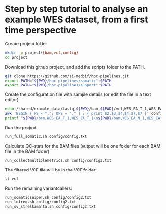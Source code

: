 # Step by step tutorial to analyse an example WES dataset, from a first time perspective

Create project folder
```bash
mkdir -p project/{bam,vcf,config}
cd project
```

Download this github project, and add the scripts folder to the PATH.
```bash
git clone https://github.com/si-medbif/hpc-pipelines.git
export PATH="${PWD}/hpc-pipelines/somatic":$PATH
export PATH="${PWD}/hpc-pipelines/support":$PATH
```

Create the configuration file with sample details (or edit the file in a text editor)
```bash
echo /shared/example_data/fastq,${PWD}/bam,${PWD}/vcf,WES_EA_T_1,WES_EA_T_1_R1.fastq.gz,WES_EA_T_1_R2.fastq.gz,WES_EA_N_1,WES_EA_N_1_R1.fastq.gz,WES_EA_N_1_R2.fastq.gz > config/config.txt
awk 'BEGIN { FS = ","; OFS = "," } ; { print $2,$3,$4,$4,$7,$7 }' config/config.txt  > config/config2.txt
printf "${PWD}/bam,WES_EA_T_1,WES_EA_T_1\n${PWD}/bam,WES_EA_N_1,WES_EA_N_1\n" > config/config3.txt
```

Run the project
```bash
run_full_somatic.sh config/config.txt
```

Calculate QC-stats for the BAM files (output will be one folder for each BAM file in the BAM folder)
```bash
run_collectmultiplemetrics.sh config/config3.txt
```

The filtered VCF file will be in the VCF folder:
```bash
ll vcf
```

Run the remaining variantcallers:
```bash
run_somaticsniper.sh config/config2.txt
run_lofreq.sh config/config2.txt
run_sv_strelkamanta.sh config/config2.txt
```


